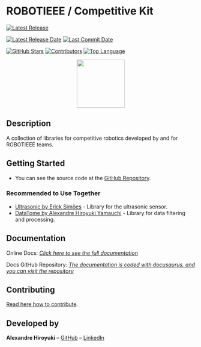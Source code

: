 # ROBOTIEEE / Competitive Kit

[![Latest Release](https://img.shields.io/github/v/release/robotieee/compkit)](https://github.com/robotieee/compkit)
<!-- [![PlatformIO Registry](https://badges.registry.platformio.org/packages/alexandrehiroyuki/library/DataTome.svg)](https://registry.platformio.org/libraries/robotieee/compkit) -->
[![Latest Release Date](https://img.shields.io/github/release-date/robotieee/compkit)](https://github.com/robotieee/compkit/releases)
[![Last Commit Date](https://img.shields.io/github/last-commit/robotieee/compkit)](https://github.com/robotieee/compkit/commits/master)

[![GitHub Stars](https://img.shields.io/github/stars/robotieee/compkit?style=flat&color=yellow)](https://github.com/robotieee/compkit/stargazers)
[![Contributors](https://img.shields.io/github/contributors-anon/robotieee/compkit)](https://github.com/robotieee/compkit/graphs/contributors)
[![Top Language](https://img.shields.io/github/languages/top/robotieee/compkit)](https://github.com/robotieee/compkit)

<p align="center">
<img src="https://raw.githubusercontent.com/robotieee/compkit/main/docs/icon.png" width="128" height="128" />
</p>

## Description

A collection of libraries for competitive robotics developed by and for ROBOTIEEE teams.

## Getting Started

<!-- - This library is listed in the official [Arduino Library Manager](https://www.arduino.cc/reference/en/libraries/datatome/).
- _**—Recommended Platform—**_ Use the [PlatformIO Registry](https://registry.platformio.org/libraries/robotieee/compkit) to install the library! -->
- You can see the source code at the [GitHub Repository](https://github.com/robotieee/compkit).

### Recommended to Use Together

- [Ultrasonic by Erick Simões](https://github.com/ErickSimoes/Ultrasonic) - Library for the ultrasonic sensor.
- [DataTome by Alexandre Hiroyuki Yamauchi](https://github.com/AlexandreHiroyuki/DataTome) - Library for data filtering and processing.

## Documentation

Online Docs: _[Click here to see the full documentation](https://robotieee.github.io/compkit_docs/)_

Docs GitHub Repository: _[The documentation is coded with docusaurus, and you can visit the repository](https://github.com/robotieee/compkit_docs)_

## Contributing

[Read here how to contribute](https://github.com/robotieee/compkit/blob/master/CONTRIBUTING.md).

## Developed by

**Alexandre Hiroyuki** – [GitHub](https://github.com/AlexandreHiroyuki) – [LinkedIn](https://www.linkedin.com/in/alexandre-hiroyuki-yamauchi/)
